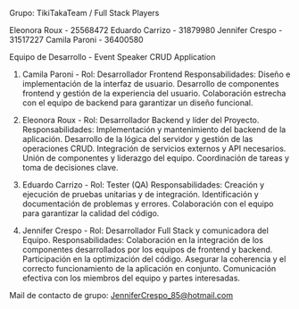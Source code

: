 Grupo: TikiTakaTeam / Full Stack Players

Eleonora Roux - 25568472
Eduardo Carrizo - 31879980
Jennifer Crespo - 31517227
Camila Paroni - 36400580

Equipo de Desarrollo - Event Speaker CRUD Application

1. Camila Paroni -
  Rol: Desarrollador Frontend
Responsabilidades:
  Diseño e implementación de la interfaz de usuario.
  Desarrollo de componentes frontend y gestión de la experiencia del usuario.
  Colaboración estrecha con el equipo de backend para garantizar un diseño funcional.

2. Eleonora Roux -
  Rol: Desarrollador Backend y líder del Proyecto.
Responsabilidades:
  Implementación y mantenimiento del backend de la aplicación.
  Desarrollo de la lógica del servidor y gestión de las operaciones CRUD.
  Integración de servicios externos y API necesarios.
  Unión de componentes y liderazgo del equipo.
  Coordinación de tareas y toma de decisiones clave.

3. Eduardo Carrizo -
  Rol: Tester (QA)
Responsabilidades:
  Creación y ejecución de pruebas unitarias y de integración.
  Identificación y documentación de problemas y errores.
  Colaboración con el equipo para garantizar la calidad del código.

4. Jennifer Crespo -
  Rol: Desarrollador Full Stack y comunicadora del Equipo.
Responsabilidades:
  Colaboración en la integración de los componentes desarrollados por los equipos de frontend y backend.
  Participación en la optimización del código.
  Asegurar la coherencia y el correcto funcionamiento de la aplicación en conjunto.
  Comunicación efectiva con los miembros del equipo y partes interesadas.

Mail de contacto de grupo: JenniferCrespo_85@hotmail.com

